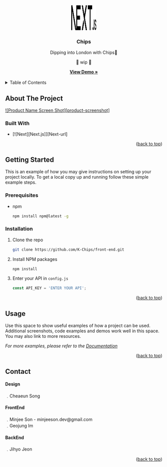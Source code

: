 <a name="readme-top"></a>

<!-- PROJECT LOGO -->
<br />
<div align="center">
<a href="https://github.com/K-Chips/front-end.git">
  <img src="public/next.svg" alt="Logo" width="80" height="80">
</a>

<h3>Chips</h3>
<p>Dipping into London with Chips🍟</p>
<p>🚧 wip 🚧</p>
<a href="/"><strong>View Demo »</strong></a>
<br />
<br />
</div>

<!-- TABLE OF CONTENTS -->
<details>
  <summary>Table of Contents</summary>
  <ol>
    <li>
      <a href="#about-the-project">About The Project</a>
      <ul>
        <li><a href="#built-with">Built With</a></li>
      </ul>
    </li>
    <li>
      <a href="#getting-started">Getting Started</a>
      <ul>
        <li><a href="#prerequisites">Prerequisites</a></li>
        <li><a href="#installation">Installation</a></li>
      </ul>
    </li>
    <li><a href="#usage">Usage</a></li>
    <li><a href="#contact">Contact</a></li>
  </ol>
</details>

<!-- ABOUT THE PROJECT -->

## About The Project

[![Product Name Screen Shot][product-screenshot]](/)

### Built With

- [![Next][Next.js]][Next-url]

<p align="right">(<a href="#readme-top">back to top</a>)</p>

<!-- GETTING STARTED -->

## Getting Started

This is an example of how you may give instructions on setting up your project locally.
To get a local copy up and running follow these simple example steps.

### Prerequisites

- npm
  ```sh
  npm install npm@latest -g
  ```

### Installation

1. Clone the repo
   ```sh
   git clone https://github.com/K-Chips/front-end.git
   ```
2. Install NPM packages
   ```sh
   npm install
   ```
3. Enter your API in `config.js`
   ```js
   const API_KEY = 'ENTER YOUR API';
   ```

<p align="right">(<a href="#readme-top">back to top</a>)</p>

<!-- USAGE EXAMPLES -->

## Usage

Use this space to show useful examples of how a project can be used. Additional screenshots, code examples and demos work well in this space. You may also link to more resources.

_For more examples, please refer to the [Documentation](https://example.com)_

<p align="right">(<a href="#readme-top">back to top</a>)</p>

<!-- CONTACT -->

## Contact

<h4>Design</h4>
﹒Cheaeun Song<br/>

<h4>FrontEnd</h4>
﹒Minjee Son - minjeeson.dev@gmail.com <br/>
﹒Geojung Im<br/>

<h4>BackEnd</h4>
﹒Jihyo Jeon<br/>

<p align="right">(<a href="#readme-top">back to top</a>)</p>
